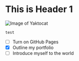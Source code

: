 # This is Header 1

![Image of Yaktocat](https://octodex.github.com/images/yaktocat.png)

```
test
```

- [ ] Turn on GitHub Pages
- [X] Outline my portfolio
- [ ] Introduce myself to the world
